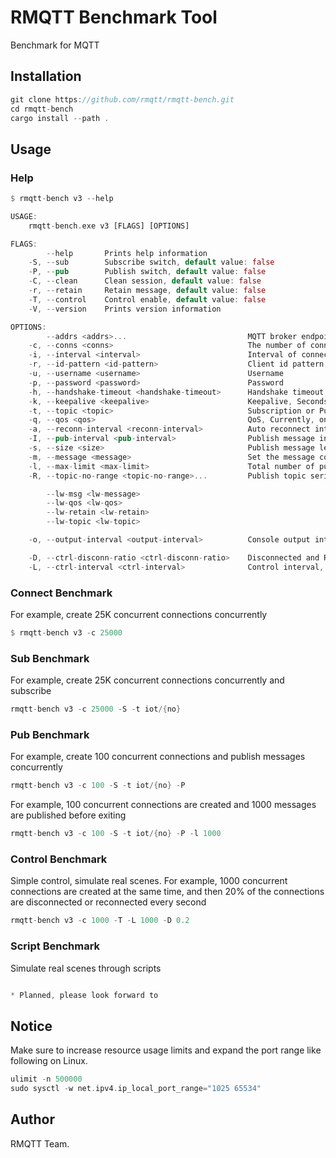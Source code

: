 # RMQTT Benchmark Tool

Benchmark for MQTT

## Installation

```rust
git clone https://github.com/rmqtt/rmqtt-bench.git
cd rmqtt-bench
cargo install --path .
```

## Usage

### Help
```rust
$ rmqtt-bench v3 --help

USAGE:
    rmqtt-bench.exe v3 [FLAGS] [OPTIONS]

FLAGS:
        --help       Prints help information
    -S, --sub        Subscribe switch, default value: false
    -P, --pub        Publish switch, default value: false
    -C, --clean      Clean session, default value: false
    -r, --retain     Retain message, default value: false
    -T, --control    Control enable, default value: false
    -V, --version    Prints version information

OPTIONS:
        --addrs <addrs>...                           MQTT broker endpoint list, "host1:port host2:port host3:port" [default: localhost:1883]
    -c, --conns <conns>                              The number of connections [default: 1000]
    -i, --interval <interval>                        Interval of connecting to the broker, millisecond [default: 0]
    -r, --id-pattern <id-pattern>                    Client id pattern, {no} - Connection Serial Number, {random} - The random number [default: {no}]
    -u, --username <username>                        Username
    -p, --password <password>                        Password
    -h, --handshake-timeout <handshake-timeout>      Handshake timeout, Seconds [default: 30]
    -k, --keepalive <keepalive>                      Keepalive, Seconds [default: 60]
    -t, --topic <topic>                              Subscription or Publish Topic pattern, {cid} - Client id, {no} - Connection Serial Number [default: {cid}]
    -q, --qos <qos>                                  QoS, Currently, only 0 and 1 are supported [default: 1]
    -a, --reconn-interval <reconn-interval>          Auto reconnect interval, millisecond [default: 5000]
    -I, --pub-interval <pub-interval>                Publish message interval, millisecond [default: 1000]
    -s, --size <size>                                Publish message length [default: 256]
    -m, --message <message>                          Set the message content for publish
    -l, --max-limit <max-limit>                      Total number of published messages, 0 will not be limited [default: 0]
    -R, --topic-no-range <topic-no-range>...         Publish topic serial number range, format: -R 0 10000

        --lw-msg <lw-message>
        --lw-qos <lw-qos>
        --lw-retain <lw-retain>
        --lw-topic <lw-topic>

    -o, --output-interval <output-interval>          Console output interval, Seconds [default: 5]

    -D, --ctrl-disconn-ratio <ctrl-disconn-ratio>    Disconnected and Reconnection ratio [default: 0.4]
    -L, --ctrl-interval <ctrl-interval>              Control interval, millisecond [default: 1000]

```

### Connect Benchmark

For example, create 25K concurrent connections concurrently
```rust
$ rmqtt-bench v3 -c 25000 
```

### Sub Benchmark

For example, create 25K concurrent connections concurrently and subscribe
```rust
rmqtt-bench v3 -c 25000 -S -t iot/{no}
```

### Pub Benchmark

For example, create 100 concurrent connections and publish messages concurrently
```rust
rmqtt-bench v3 -c 100 -S -t iot/{no} -P
```

For example, 100 concurrent connections are created and 1000 messages are published before exiting
```rust
rmqtt-bench v3 -c 100 -S -t iot/{no} -P -l 1000
```

### Control Benchmark

Simple control, simulate real scenes.
For example, 1000 concurrent connections are created at the same time, 
and then 20% of the connections are disconnected or reconnected every second
```rust
rmqtt-bench v3 -c 1000 -T -L 1000 -D 0.2
```

### Script Benchmark

Simulate real scenes through scripts

```rust

* Planned, please look forward to

```

## Notice


Make sure to increase resource usage limits and expand the port range like following on Linux.

```rust
ulimit -n 500000
sudo sysctl -w net.ipv4.ip_local_port_range="1025 65534"
```

## Author

RMQTT Team.


